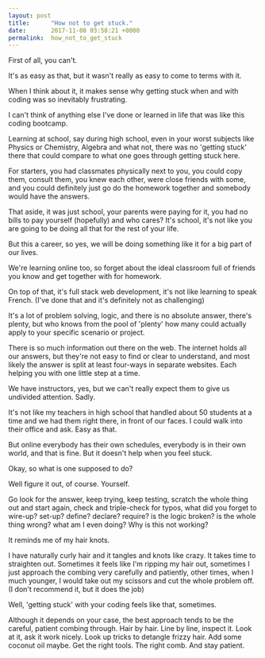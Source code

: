 ```yaml
---
layout: post
title:      "How not to get stuck."
date:       2017-11-08 03:58:21 +0000
permalink:  how_not_to_get_stuck
---
```



First of all, you can't.

It's as easy as that, but it wasn't really as easy to come to terms with it. 

When I think about it, it makes sense why getting stuck when and with coding was so inevitably frustrating.

I can't think of anything else I've done or learned in life that was like this coding bootcamp. 

Learning at school, say during high school, even in your worst subjects like Physics or Chemistry, Algebra and what not, there was no 'getting stuck' there that could compare to what one goes through getting stuck here. 

For starters, you had classmates physically next to you, you could copy them, consult them, you knew each other, were close friends with some, and you could definitely just go do the homework together and somebody would have the answers. 

That aside, it was just school, your parents were paying for it, you had no bills to pay yourself (hopefully) and who cares? It's school, it's not like you are going to be doing all that for the rest of your life.

But this a career, so yes, we will be doing something like it for a big part of our lives. 

We're learning online too, so forget about the ideal classroom full of friends you know and get together with for homework. 

On top of that, it's full stack web development, it's not like learning to speak French. (I've done that and it's definitely not as challenging)

It's a lot of problem solving, logic, and there is no absolute answer, there's plenty, but who knows from the pool of 'plenty' how many could actually apply to your specific scenario or project. 

There is so much information out there on the web. The internet holds all our answers, but they're not easy to find or clear to understand, and most likely the answer is split at least four-ways in separate websites. 
Each helping you with one little step at a time. 

We have instructors, yes, but we can't really expect them to give us undivided attention. Sadly. 

It's not like my teachers in high school that handled about 50 students at a time and we had them right there, in front of our faces. I could walk into their office and ask. Easy as that. 

But online everybody has their own schedules, everybody is in their own world, and that is fine. But it doesn't help when you feel stuck. 

Okay, so what is one supposed to do? 

Well figure it out, of course. 
Yourself. 

Go look for the answer, keep trying, keep testing, scratch the whole thing out and start again, check and triple-check for typos, what did you forget to wire-up? set-up? define? declare? require? is the logic broken? is the whole thing wrong? what am I even doing? Why is this not working? 

It reminds me of my hair knots. 

I have naturally curly hair and it tangles and knots like crazy. It takes time to straighten out. 
Sometimes it feels like I'm ripping my hair out, sometimes I just approach the combing very carefully and patiently, other times, when I much younger, I would take out my scissors and cut the whole problem off. (I don't recommend it, but it does the job)

Well, 'getting stuck' with your coding feels like that, sometimes. 

Although it depends on your case, the best approach tends to be the careful, patient combing through. 
Hair by hair. Line by line, inspect it. Look at it, ask it work nicely. Look up tricks to detangle frizzy hair. 
Add some coconut oil maybe. Get the right tools. The right comb. And stay patient.



